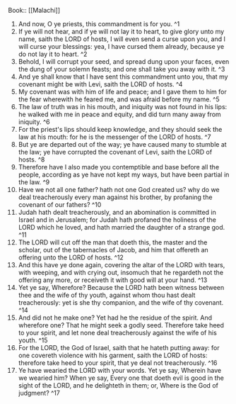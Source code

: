  Book:: [[Malachi]]
 1. And now, O ye priests, this commandment is for you. ^1
 2. If ye will not hear, and if ye will not lay it to heart, to give glory unto my name, saith the LORD of hosts, I will even send a curse upon you, and I will curse your blessings: yea, I have cursed them already, because ye do not lay it to heart. ^2
 3. Behold, I will corrupt your seed, and spread dung upon your faces, even the dung of your solemn feasts; and one shall take you away with it. ^3
 4. And ye shall know that I have sent this commandment unto you, that my covenant might be with Levi, saith the LORD of hosts. ^4
 5. My covenant was with him of life and peace; and I gave them to him for the fear wherewith he feared me, and was afraid before my name. ^5
 6. The law of truth was in his mouth, and iniquity was not found in his lips: he walked with me in peace and equity, and did turn many away from iniquity. ^6
 7. For the priest's lips should keep knowledge, and they should seek the law at his mouth: for he is the messenger of the LORD of hosts. ^7
 8. But ye are departed out of the way; ye have caused many to stumble at the law; ye have corrupted the covenant of Levi, saith the LORD of hosts. ^8
 9. Therefore have I also made you contemptible and base before all the people, according as ye have not kept my ways, but have been partial in the law. ^9
 10. Have we not all one father? hath not one God created us? why do we deal treacherously every man against his brother, by profaning the covenant of our fathers? ^10
 11. Judah hath dealt treacherously, and an abomination is committed in Israel and in Jerusalem; for Judah hath profaned the holiness of the LORD which he loved, and hath married the daughter of a strange god. ^11
 12. The LORD will cut off the man that doeth this, the master and the scholar, out of the tabernacles of Jacob, and him that offereth an offering unto the LORD of hosts. ^12
 13. And this have ye done again, covering the altar of the LORD with tears, with weeping, and with crying out, insomuch that he regardeth not the offering any more, or receiveth it with good will at your hand. ^13
 14. Yet ye say, Wherefore? Because the LORD hath been witness between thee and the wife of thy youth, against whom thou hast dealt treacherously: yet is she thy companion, and the wife of thy covenant. ^14
 15. And did not he make one? Yet had he the residue of the spirit. And wherefore one? That he might seek a godly seed. Therefore take heed to your spirit, and let none deal treacherously against the wife of his youth. ^15
 16. For the LORD, the God of Israel, saith that he hateth putting away: for one covereth violence with his garment, saith the LORD of hosts: therefore take heed to your spirit, that ye deal not treacherously. ^16
 17. Ye have wearied the LORD with your words. Yet ye say, Wherein have we wearied him? When ye say, Every one that doeth evil is good in the sight of the LORD, and he delighteth in them; or, Where is the God of judgment? ^17
